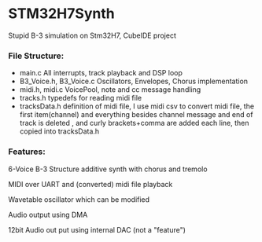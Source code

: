 # STM32H7Synth
Stupid B-3 simulation on Stm32H7, CubeIDE project

### File Structure: 

- main.c    All interrupts, track playback and DSP loop
- B3_Voice.h, B3_Voice.c    Oscillators, Envelopes, Chorus implementation     
- midi.h, midi.c    VoicePool, note and cc message handling
- tracks.h    typedefs for reading midi file
- tracksData.h    definition of midi file, I use midi csv to convert midi file, the first item(channel)  and everything besides channel message and end of track is deleted , and curly brackets+comma are added each line, then copied into tracksData.h

### Features:

6-Voice B-3 Structure additive synth with chorus and tremolo

MIDI over UART and (converted) midi file playback

Wavetable oscillator which can be modified

Audio output using DMA

12bit Audio out put using internal DAC (not a "feature")

